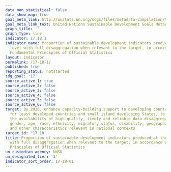 ```yaml
---
data_non_statistical: false
data_show_map: true
goal_meta_link: http://unstats.un.org/sdgs/files/metadata-compilation/Metadata-Goal-17.pdf
goal_meta_link_text: United Nations Sustainable Development Goals Metadata (pdf 468kB)
graph_title: ''
graph_type: line
indicator: 17.18.1
indicator_name: Proportion of sustainable development indicators produced at the national
  level with full disaggregation when relevant to the target, in accordance with the
  Fundamental Principles of Official Statistics
layout: indicator
permalink: /17-18-1/
published: true
reporting_status: notstarted
sdg_goal: '17'
source_active_1: true
source_active_2: false
source_active_3: false
source_active_4: false
source_active_5: false
source_active_6: false
target: By 2020, enhance capacity-building support to developing countries, including
  for least developed countries and small island developing States, to increase significantly
  the availability of high-quality, timely and reliable data disaggregated by income,
  gender, age, race, ethnicity, migratory status, disability, geographic location
  and other characteristics relevant in national contexts
target_id: '17.18'
title: Proportion of sustainable development indicators produced at the national level
  with full disaggregation when relevant to the target, in accordance with the Fundamental
  Principles of Official Statistics
un_custodian_agency: UNSD
un_designated_tier: '3'
indicator_sort_order: 17-18-01
---
```

